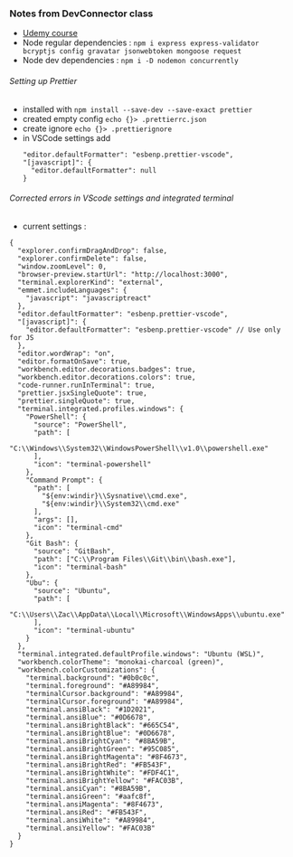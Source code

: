 ### Notes from DevConnector class

- [Udemy course](https://www.udemy.com/course/mern-stack-front-to-back/)
- Node regular dependencies : `npm i express express-validator bcryptjs config gravatar jsonwebtoken mongoose request`
- Node dev dependencies : `npm i -D nodemon concurrently`

###### Setting up Prettier

- installed with `npm install --save-dev --save-exact prettier`
- created empty config `echo {}> .prettierrc.json`
- create ignore `echo {}> .prettierignore`
- in VSCode settings add
  ```
  "editor.defaultFormatter": "esbenp.prettier-vscode",
  "[javascript]": {
    "editor.defaultFormatter": null
  }
  ```

###### Corrected errors in VScode settings and integrated terminal

- current settings :

```
{
  "explorer.confirmDragAndDrop": false,
  "explorer.confirmDelete": false,
  "window.zoomLevel": 0,
  "browser-preview.startUrl": "http://localhost:3000",
  "terminal.explorerKind": "external",
  "emmet.includeLanguages": {
    "javascript": "javascriptreact"
  },
  "editor.defaultFormatter": "esbenp.prettier-vscode",
  "[javascript]": {
    "editor.defaultFormatter": "esbenp.prettier-vscode" // Use only for JS
  },
  "editor.wordWrap": "on",
  "editor.formatOnSave": true,
  "workbench.editor.decorations.badges": true,
  "workbench.editor.decorations.colors": true,
  "code-runner.runInTerminal": true,
  "prettier.jsxSingleQuote": true,
  "prettier.singleQuote": true,
  "terminal.integrated.profiles.windows": {
    "PowerShell": {
      "source": "PowerShell",
      "path": [
        "C:\\Windows\\System32\\WindowsPowerShell\\v1.0\\powershell.exe"
      ],
      "icon": "terminal-powershell"
    },
    "Command Prompt": {
      "path": [
        "${env:windir}\\Sysnative\\cmd.exe",
        "${env:windir}\\System32\\cmd.exe"
      ],
      "args": [],
      "icon": "terminal-cmd"
    },
    "Git Bash": {
      "source": "GitBash",
      "path": ["C:\\Program Files\\Git\\bin\\bash.exe"],
      "icon": "terminal-bash"
    },
    "Ubu": {
      "source": "Ubuntu",
      "path": [
        "C:\\Users\\Zac\\AppData\\Local\\Microsoft\\WindowsApps\\ubuntu.exe"
      ],
      "icon": "terminal-ubuntu"
    }
  },
  "terminal.integrated.defaultProfile.windows": "Ubuntu (WSL)",
  "workbench.colorTheme": "monokai-charcoal (green)",
  "workbench.colorCustomizations": {
    "terminal.background": "#0b0c0c",
    "terminal.foreground": "#A89984",
    "terminalCursor.background": "#A89984",
    "terminalCursor.foreground": "#A89984",
    "terminal.ansiBlack": "#1D2021",
    "terminal.ansiBlue": "#0D6678",
    "terminal.ansiBrightBlack": "#665C54",
    "terminal.ansiBrightBlue": "#0D6678",
    "terminal.ansiBrightCyan": "#8BA59B",
    "terminal.ansiBrightGreen": "#95C085",
    "terminal.ansiBrightMagenta": "#8F4673",
    "terminal.ansiBrightRed": "#FB543F",
    "terminal.ansiBrightWhite": "#FDF4C1",
    "terminal.ansiBrightYellow": "#FAC03B",
    "terminal.ansiCyan": "#8BA59B",
    "terminal.ansiGreen": "#aafc8f",
    "terminal.ansiMagenta": "#8F4673",
    "terminal.ansiRed": "#FB543F",
    "terminal.ansiWhite": "#A89984",
    "terminal.ansiYellow": "#FAC03B"
  }
}
```
